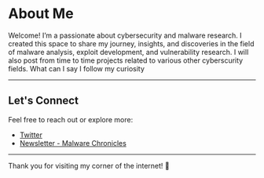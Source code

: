 # About Me

Welcome! I’m a passionate about cybersecurity and malware research. I created this space to share my journey, insights, and discoveries in the field of malware analysis, exploit development, and vulnerability research. I will also post from time to time projects related to various other cyberscurity fields. What can I say I follow my curiosity

---

## Let's Connect

Feel free to reach out or explore more:

- [Twitter](https://x.com/8erg_)
- [Newsletter - Malware Chronicles](https://malware-chronicles.beehiiv.com/)

---

Thank you for visiting my corner of the internet! 🚀


